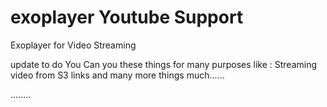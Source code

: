 # exoplayer Youtube Support

Exoplayer for Video Streaming

update to do
You Can you these things for many purposes like : Streaming video from S3 links and many more things much......

........
